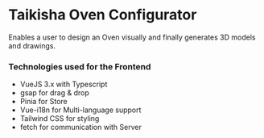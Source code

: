 # Taikisha Oven Configurator

Enables a user to design an Oven visually and finally generates 3D models and drawings.

### Technologies used for the Frontend

- VueJS 3.x with Typescript
- gsap for drag & drop
- Pinia for Store
- Vue-i18n for Multi-language support
- Tailwind CSS for styling
- fetch for communication with Server
